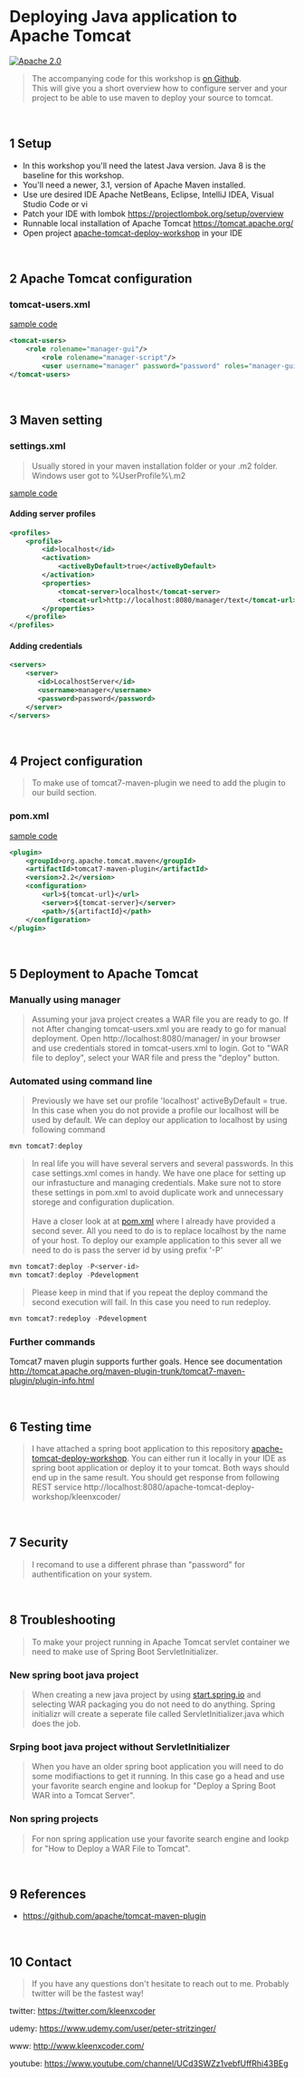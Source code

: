 # Deploying Java application to Apache Tomcat
[![Apache 2.0](https://img.shields.io/github/license/making/yavi.svg)](https://www.apache.org/licenses/LICENSE-2.0)

> The accompanying code for this workshop is [on Github](https://github.com/kleenxcoder/apache-tomcat-deploy-workshop).<br/>
This will give you a short overview how to configure server and your project to be able to use maven to deploy your source to tomcat.
<br/>

## 1 Setup
- In this workshop you'll need the latest Java version. Java 8 is the baseline for this workshop.
- You'll need a newer, 3.1, version of Apache Maven installed.
- Use ure desired IDE Apache NetBeans, Eclipse, IntelliJ IDEA, Visual Studio Code or vi
- Patch your IDE with lombok https://projectlombok.org/setup/overview
- Runnable local installation of Apache Tomcat https://tomcat.apache.org/
- Open project [apache-tomcat-deploy-workshop](code-java/apache-tomcat-deploy-workshop/) in your IDE
<br/>

## 2 Apache Tomcat configuration

### tomcat-users.xml

[sample code](config/apache-tomcat/tomcat-users.xml)

```xml
<tomcat-users>
    <role rolename="manager-gui"/>  
        <role rolename="manager-script"/>   
        <user username="manager" password="password" roles="manager-gui,manager-script" />  
</tomcat-users>
```
<br/>

## 3 Maven setting

### settings.xml
> Usually stored in your maven installation folder or your .m2 folder. Windows user got to %UserProfile%\\.m2

[sample code](config/apache-maven/settings.xml)

#### Adding server profiles

```xml
<profiles>
	<profile>
		<id>localhost</id>
		<activation>
			<activeByDefault>true</activeByDefault>
		</activation>
		<properties>
			<tomcat-server>localhost</tomcat-server>
			<tomcat-url>http://localhost:8080/manager/text</tomcat-url>
		</properties>
	</profile>
</profiles>
```

#### Adding credentials

```xml
<servers>  
    <server>
       <id>LocalhostServer</id>
       <username>manager</username>
       <password>password</password>
    </server>
</servers>
```
<br/>

## 4 Project configuration
> To make use of tomcat7-maven-plugin we need to add the plugin to our build section.

### pom.xml

[sample code](code-java/apache-tomcat-deploy-workshop/pom.xml)

```xml
<plugin>
	<groupId>org.apache.tomcat.maven</groupId>
	<artifactId>tomcat7-maven-plugin</artifactId>
	<version>2.2</version>
	<configuration>
		<url>${tomcat-url}</url>
		<server>${tomcat-server}</server>
		<path>/${artifactId}</path>
	</configuration>
</plugin>
```
<br/>

## 5 Deployment to Apache Tomcat

### Manually using manager
> Assuming your java project creates a WAR file you are ready to go. If not  After changing tomcat-users.xml you are ready to go for manual deployment. Open http://localhost:8080/manager/ in your browser and use credentials stored in tomcat-users.xml to login. Got to "WAR file to deploy", select your WAR file and press the "deploy" button.

### Automated using command line
> Previously we have set our profile 'localhost' activeByDefault = true. In this case when you do not provide a profile our localhost will be used by default. We can deploy our application to localhost by using following command

```powershell
mvn tomcat7:deploy
```

> In real life you will have several servers and several passwords. In this case settings.xml comes in handy. We have one place for setting up our infrastucture and managing credentials. Make sure not to store these settings in pom.xml to avoid duplicate work and unnecessary storege and configuration duplication.<br/><br/>
Have a closer look at at [pom.xml](code-java/apache-tomcat-deploy-workshop/pom.xml) where I already have provided a second sever. All you need to do is to replace localhost by the name of your host. To deploy our example application to this sever all we need to do is pass the server id by using prefix '-P'

```powershell
mvn tomcat7:deploy -P<server-id>
mvn tomcat7:deploy -Pdevelopment
```

> Please keep in mind that if you repeat the deploy command the second execution will fail. In this case you need to run redeploy.
```powershell
mvn tomcat7:redeploy -Pdevelopment
```

### Further commands
Tomcat7 maven plugin supports further goals. Hence see documentation http://tomcat.apache.org/maven-plugin-trunk/tomcat7-maven-plugin/plugin-info.html

<br/>

## 6 Testing time
> I have attached a spring boot application to this repository [apache-tomcat-deploy-workshop](code-java/apache-tomcat-deploy-workshop/). You can either run it locally in your IDE as spring boot application or deploy it to your tomcat. Both ways should end up in the same result. You should get response from following REST service http://localhost:8080/apache-tomcat-deploy-workshop/kleenxcoder/

<br/>

## 7 Security
> I recomand to use a different phrase than "password" for authentification on your system.
<br/>

## 8 Troubleshooting
> To make your project running in Apache Tomcat servlet container we need to make use of Spring Boot ServletInitializer.

### New spring boot java project
> When creating a new java project by using [start.spring.io](https://start.spring.io/) and selecting WAR packaging you do not need to do anything. Spring initializr will create a seperate file called ServletInitializer.java which does the job.

### Srping boot java project without ServletInitializer
> When you have an older spring boot application you will need to do some modifiactions to get it running. In this case go a head and use your favorite search engine and lookup for "Deploy a Spring Boot WAR into a Tomcat Server".

### Non spring projects
> For non spring application use your favorite search engine and lookp for "How to Deploy a WAR File to Tomcat".

<br/>

## 9 References
- https://github.com/apache/tomcat-maven-plugin
<br/>

## 10 Contact
> If you have any questions don't hesitate to reach out to me. Probably twitter will be the fastest way!

twitter: https://twitter.com/kleenxcoder

udemy: https://www.udemy.com/user/peter-stritzinger/

www: http://www.kleenxcoder.com/

youtube: https://www.youtube.com/channel/UCd3SWZz1vebfUffRhi43BEg
